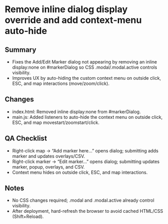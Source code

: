 # Remove inline dialog display override and add context‑menu auto‑hide

## Summary
- Fixes the Add/Edit Marker dialog not appearing by removing an inline display:none on #markerDialog so CSS .modal/.modal.active controls visibility.
- Improves UX by auto-hiding the custom context menu on outside click, ESC, and map interactions (move/zoom/click).

## Changes
- index.html: Removed inline display:none from #markerDialog.
- main.js: Added listeners to auto-hide the context menu on outside click, ESC, and map movestart/zoomstart/click.

## QA Checklist
- Right-click map → “Add marker here…” opens dialog; submitting adds marker and updates overlays/CSV.
- Right-click marker → “Edit marker…” opens dialog; submitting updates marker, popup, overlays, and CSV.
- Context menu hides on outside click, ESC, and map interactions.

## Notes
- No CSS changes required; .modal and .modal.active already control visibility.
- After deployment, hard-refresh the browser to avoid cached HTML/CSS (Shift+Reload).